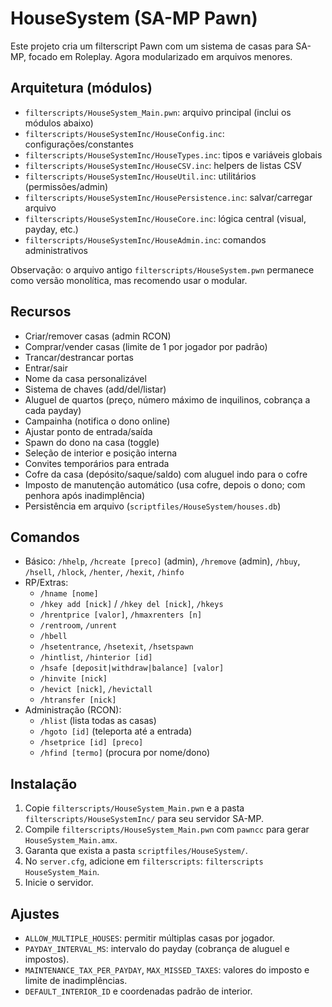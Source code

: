 # HouseSystem (SA-MP Pawn)

Este projeto cria um filterscript Pawn com um sistema de casas para SA-MP, focado em Roleplay. Agora modularizado em arquivos menores.

## Arquitetura (módulos)
- `filterscripts/HouseSystem_Main.pwn`: arquivo principal (inclui os módulos abaixo)
- `filterscripts/HouseSystemInc/HouseConfig.inc`: configurações/constantes
- `filterscripts/HouseSystemInc/HouseTypes.inc`: tipos e variáveis globais
- `filterscripts/HouseSystemInc/HouseCSV.inc`: helpers de listas CSV
- `filterscripts/HouseSystemInc/HouseUtil.inc`: utilitários (permissões/admin)
- `filterscripts/HouseSystemInc/HousePersistence.inc`: salvar/carregar arquivo
- `filterscripts/HouseSystemInc/HouseCore.inc`: lógica central (visual, payday, etc.)
- `filterscripts/HouseSystemInc/HouseAdmin.inc`: comandos administrativos

Observação: o arquivo antigo `filterscripts/HouseSystem.pwn` permanece como versão monolítica, mas recomendo usar o modular.

## Recursos
- Criar/remover casas (admin RCON)
- Comprar/vender casas (limite de 1 por jogador por padrão)
- Trancar/destrancar portas
- Entrar/sair
- Nome da casa personalizável
- Sistema de chaves (add/del/listar)
- Aluguel de quartos (preço, número máximo de inquilinos, cobrança a cada payday)
- Campainha (notifica o dono online)
- Ajustar ponto de entrada/saída
- Spawn do dono na casa (toggle)
- Seleção de interior e posição interna
- Convites temporários para entrada
- Cofre da casa (depósito/saque/saldo) com aluguel indo para o cofre
- Imposto de manutenção automático (usa cofre, depois o dono; com penhora após inadimplência)
- Persistência em arquivo (`scriptfiles/HouseSystem/houses.db`)

## Comandos
- Básico: `/hhelp`, `/hcreate [preco]` (admin), `/hremove` (admin), `/hbuy`, `/hsell`, `/hlock`, `/henter`, `/hexit`, `/hinfo`
- RP/Extras:
  - `/hname [nome]`
  - `/hkey add [nick]` / `/hkey del [nick]`, `/hkeys`
  - `/hrentprice [valor]`, `/hmaxrenters [n]`
  - `/rentroom`, `/unrent`
  - `/hbell`
  - `/hsetentrance`, `/hsetexit`, `/hsetspawn`
  - `/hintlist`, `/hinterior [id]`
  - `/hsafe [deposit|withdraw|balance] [valor]`
  - `/hinvite [nick]`
  - `/hevict [nick]`, `/hevictall`
  - `/htransfer [nick]`
- Administração (RCON):
  - `/hlist` (lista todas as casas)
  - `/hgoto [id]` (teleporta até a entrada)
  - `/hsetprice [id] [preco]`
  - `/hfind [termo]` (procura por nome/dono)

## Instalação
1. Copie `filterscripts/HouseSystem_Main.pwn` e a pasta `filterscripts/HouseSystemInc/` para seu servidor SA-MP.
2. Compile `filterscripts/HouseSystem_Main.pwn` com `pawncc` para gerar `HouseSystem_Main.amx`.
3. Garanta que exista a pasta `scriptfiles/HouseSystem/`.
4. No `server.cfg`, adicione em `filterscripts`: `filterscripts HouseSystem_Main`.
5. Inicie o servidor.

## Ajustes
- `ALLOW_MULTIPLE_HOUSES`: permitir múltiplas casas por jogador.
- `PAYDAY_INTERVAL_MS`: intervalo do payday (cobrança de aluguel e impostos).
- `MAINTENANCE_TAX_PER_PAYDAY`, `MAX_MISSED_TAXES`: valores do imposto e limite de inadimplências.
- `DEFAULT_INTERIOR_ID` e coordenadas padrão de interior.